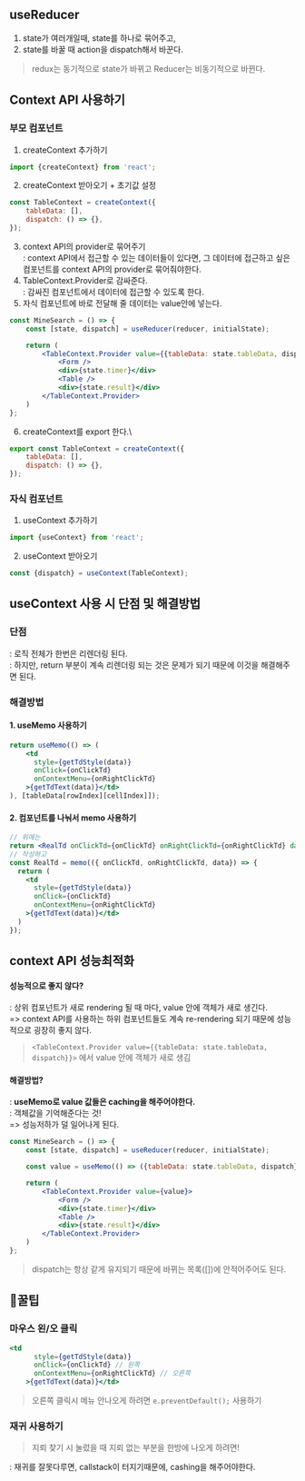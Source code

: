 ## useReducer
1. state가 여러개일때, state를 하나로 묶어주고,
2. state를 바꿀 때 action을 dispatch해서 바꾼다.
> redux는 동기적으로 state가 바뀌고 Reducer는 비동기적으로 바뀐다.

## Context API 사용하기
### 부모 컴포넌트
1. createContext 추가하기
``` jsx
import {createContext} from 'react';
```
2. createContext 받아오기 + 초기값 설정
``` jsx
const TableContext = createContext({
    tableData: [],
    dispatch: () => {},
});
```
3. context API의 provider로 묶어주기\
: context API에서 접근할 수 있는 데이터들이 있다면, 그 데이터에 접근하고 싶은 컴포넌트를 context API의 provider로 묶어줘야한다.
4. TableContext.Provider로 감싸준다.\
: 감싸진 컴포넌트에서 데이터에 접근할 수 있도록 한다.
5. 자식 컴포넌트에 바로 전달해 줄 데이터는 value안에 넣는다.
``` jsx
const MineSearch = () => {
    const [state, dispatch] = useReducer(reducer, initialState);

    return (
        <TableContext.Provider value={{tableData: state.tableData, dispatch}}>
            <Form />
            <div>{state.timer}</div>
            <Table />
            <div>{state.result}</div>
        </TableContext.Provider>
    )
};
```
6. createContext를 export 한다.\
``` jsx
export const TableContext = createContext({
    tableData: [],
    dispatch: () => {},
});
```
### 자식 컴포넌트
1. useContext 추가하기
``` jsx
import {useContext} from 'react';
```
2. useContext 받아오기
``` jsx
const {dispatch} = useContext(TableContext);
```

## useContext 사용 시 단점 및 해결방법
### 단점
: 로직 전체가 한번은 리렌더링 된다.\
: 하지만, return 부분이 계속 리렌더링 되는 것은 문제가 되기 때문에 이것을 해결해주면 된다.
### 해결방법
#### 1. useMemo 사용하기
``` jsx
return useMemo(() => (
    <td
      style={getTdStyle(data)}
      onClick={onClickTd}
      onContextMenu={onRightClickTd}
    >{getTdText(data)}</td>
), [tableData[rowIndex][cellIndex]]);
```
#### 2. 컴포넌트를 나눠서 memo 사용하기
``` jsx
// 위에는
return <RealTd onClickTd={onClickTd} onRightClickTd={onRightClickTd} data={tableData[rowIndex][cellIndex]} />;
// 작성하고
const RealTd = memo(({ onClickTd, onRightClickTd, data}) => {
  return (
    <td
      style={getTdStyle(data)}
      onClick={onClickTd}
      onContextMenu={onRightClickTd}
    >{getTdText(data)}</td>
  )
});
```

## context API 성능최적화
#### 성능적으로 좋지 않다?
: 상위 컴포넌트가 새로 rendering 될 때 마다, value 안에 객체가 새로 생긴다.\
=> context API를 사용하는 하위 컴포넌트들도 계속 re-rendering 되기 때문에 성능적으로 굉장히 좋지 않다.
> ```<TableContext.Provider value={{tableData: state.tableData, dispatch}}>``` 에서 value 안에 객체가 새로 생김
#### 해결방법?
: __useMemo로 value 값들은 caching을 해주어야한다.__\
: 객체값을 기억해준다는 것!\
=> 성능저하가 덜 일어나게 된다.
``` jsx
const MineSearch = () => {
    const [state, dispatch] = useReducer(reducer, initialState);

    const value = useMemo(() => ({tableData: state.tableData, dispatch}),[state.tableData])

    return (
        <TableContext.Provider value={value}>
            <Form />
            <div>{state.timer}</div>
            <Table />
            <div>{state.result}</div>
        </TableContext.Provider>
    )
};
```
> dispatch는 항상 같게 유지되기 때문에 바뀌는 목록([])에 안적어주어도 된다.

## 🍯꿀팁
### 마우스 왼/오 클릭
``` jsx
<td
      style={getTdStyle(data)}
      onClick={onClickTd} // 왼쪽
      onContextMenu={onRightClickTd} // 오른쪽
    >{getTdText(data)}</td>
```
> 오른쪽 클릭시 메뉴 안나오게 하려면 ```e.preventDefault();``` 사용하기
### 재귀 사용하기
> 지뢰 찾기 시 눌렀을 때 지뢰 없는 부분을 한방에 나오게 하려면!

: 재귀를 잘못다루면, callstack이 터지기때문에, cashing을 해주어야한다.